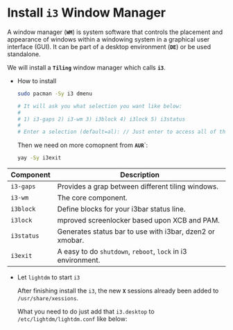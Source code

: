 # Install **`i3`** Window Manager

A window manager (**`WM`**) is system software that controls the placement and appearance of windows
within a windowing system in a graphical user interface (GUI). It can be part of a desktop environment 
(**`DE`**) or be used standalone.

We will install a **`Tiling`** window manager which calls **`i3`**.

- How to install

    ```bash
    sudo pacman -Sy i3 dmenu

    # It will ask you what selection you want like below:
    #
    # 1) i3-gaps 2) i3-wm 3) i3block 4) i3lock 5) i3status
    #
    # Enter a selection (default=al): // Just enter to access all of them!!!
    ```

    Then we need on more comopnent from **`AUR`**`:
    ```bash
    yay -Sy i3exit
    ```
    
| Component | Description|
| --------- | -----------
| `i3-gaps` | Provides a grap between different tiling windows. |
| `i3-wm`   | The core component. |
| `i3block` | Define blocks for your i3bar status line. |
| `i3lock`  | mproved screenlocker based upon XCB and PAM.|
| `i3status`| Generates status bar to use with i3bar, dzen2 or xmobar. |
| `i3exit`  | A easy to do `shutdown`, `reboot`, `lock` in i3 environment. |


- Let `lightdm` to start `i3`

    After finishing install the `i3`, the new **`X`** sessions already been added to `/usr/share/xessions`.

    What you need to do just add that `i3.desktop` to `/etc/lightdm/lightdm.conf` like below:


